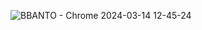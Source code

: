 ![BBANTO - Chrome 2024-03-14 12-45-24](https://github.com/hwan06/MonsterCard/assets/114748934/e527cc94-fb46-447d-b9a3-11b78a3f07a5)
